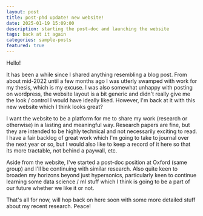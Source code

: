 ```yaml
---
layout: post
title: post-phd update! new website!
date: 2025-01-19 15:09:00
description: starting the post-doc and launching the website
tags: back at it again 
categories: sample-posts
featured: true
---
```


Hello!

It has been a while since I shared anything resembling a blog post. From about mid-2022 until a few months ago I was utterly swamped with work for my thesis, which is my excuse. I was also somewhat unhappy with posting on wordpress, the website layout is a bit generic and didn't really give me the look / control I would have ideally liked. However, I'm back at it with this new website which I think looks great?

I want the website to be a platform for me to share my work (research or otherwise) in a lasting and meaningful way. Research papers are fine, but they are intended to be highly technical and not necessarily exciting to read. I have a fair backlog of great work which I'm going to take to journal over the next year or so, but I would also like to keep a record of it here so that its more tractable, not behind a paywall, etc.

Aside from the website, I've started a post-doc position at Oxford (same group) and I'll be continuing with similar research. Also quite keen to broaden my horizons beyond just hypersonics, particularly keen to continue learning some data science / ml stuff which I think is going to be a part of our future whether we like it or not. 

That's all for now, will hop back on here soon with some more detailed stuff about my recent research. Peace!  
